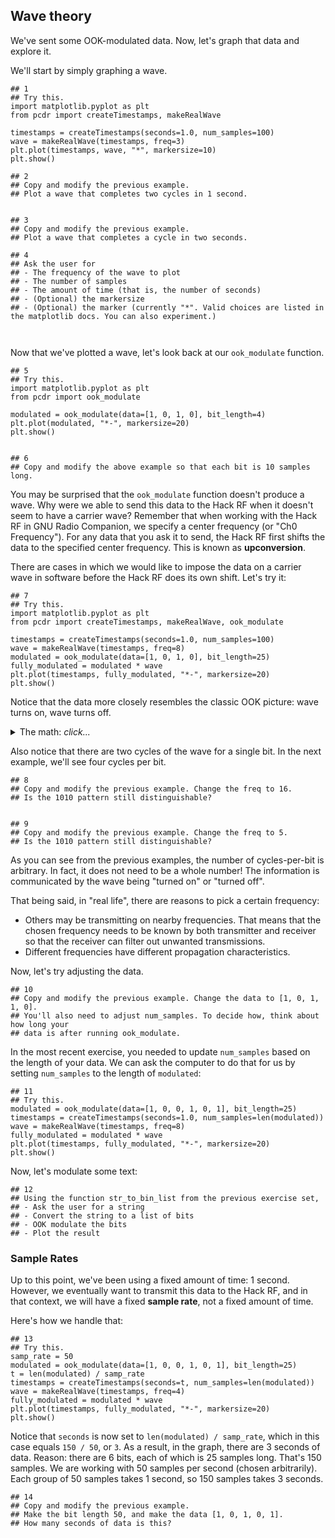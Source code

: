 ## Wave theory

We've sent some OOK-modulated data. Now, let's graph that data and explore it.

We'll start by simply graphing a wave.

```python3
## 1
## Try this.
import matplotlib.pyplot as plt
from pcdr import createTimestamps, makeRealWave

timestamps = createTimestamps(seconds=1.0, num_samples=100)
wave = makeRealWave(timestamps, freq=3)
plt.plot(timestamps, wave, "*", markersize=10)
plt.show()

## 2
## Copy and modify the previous example.
## Plot a wave that completes two cycles in 1 second.


## 3
## Copy and modify the previous example.
## Plot a wave that completes a cycle in two seconds.

## 4
## Ask the user for
## - The frequency of the wave to plot
## - The number of samples
## - The amount of time (that is, the number of seconds)
## - (Optional) the markersize
## - (Optional) the marker (currently "*". Valid choices are listed in the matplotlib docs. You can also experiment.)



```

Now that we've plotted a wave, let's look back at our `ook_modulate` function.

```python3
## 5
## Try this.
import matplotlib.pyplot as plt
from pcdr import ook_modulate

modulated = ook_modulate(data=[1, 0, 1, 0], bit_length=4)
plt.plot(modulated, "*-", markersize=20)
plt.show()


## 6
## Copy and modify the above example so that each bit is 10 samples long.
```

You may be surprised that the `ook_modulate` function doesn't produce a wave. Why were we able to send this data to the Hack RF when it doesn't seem to have a carrier wave? Remember that when working with the Hack RF in GNU Radio Companion, we specify a center frequency (or "Ch0 Frequency"). For any data that you ask it to send, the Hack RF first shifts the data to the specified center frequency. This is known as **upconversion**.

There are cases in which we would like to impose the data on a carrier wave in software before the Hack RF does its own shift. Let's try it:

```python3
## 7
## Try this.
import matplotlib.pyplot as plt
from pcdr import createTimestamps, makeRealWave, ook_modulate

timestamps = createTimestamps(seconds=1.0, num_samples=100)
wave = makeRealWave(timestamps, freq=8)
modulated = ook_modulate(data=[1, 0, 1, 0], bit_length=25)
fully_modulated = modulated * wave
plt.plot(timestamps, fully_modulated, "*-", markersize=20)
plt.show()
```

Notice that the data more closely resembles the classic OOK picture: wave turns on, wave turns off.

<details><summary>The math: <i>click...</i></summary>

The key line is `fully_modulated = modulated * wave`. This multiplies each point in `wave` by each point in `modulated`. Remember that `wave` is an array of only ones and zeros. Multiplying by one does not change a number, and multiplying by zero results in zero.

</details>

Also notice that there are two cycles of the wave for a single bit. In the next example, we'll see four cycles per bit.

```python3
## 8
## Copy and modify the previous example. Change the freq to 16.
## Is the 1010 pattern still distinguishable?


## 9
## Copy and modify the previous example. Change the freq to 5.
## Is the 1010 pattern still distinguishable?
```

As you can see from the previous examples, the number of cycles-per-bit is arbitrary. In fact, it does not need to be a whole number! The information is communicated by the wave being "turned on" or "turned off".

That being said, in "real life", there are reasons to pick a certain frequency:
- Others may be transmitting on nearby frequencies. That means that the chosen frequency needs to be known by both transmitter and receiver so that the receiver can filter out unwanted transmissions.
- Different frequencies have different propagation characteristics.

Now, let's try adjusting the data.

```python3
## 10
## Copy and modify the previous example. Change the data to [1, 0, 1, 1, 0].
## You'll also need to adjust num_samples. To decide how, think about how long your
## data is after running ook_modulate.
```

In the most recent exercise, you needed to update `num_samples` based on the length of your data. We can ask the computer to do that for us by setting `num_samples` to the length of `modulated`:

```python3
## 11
## Try this.
modulated = ook_modulate(data=[1, 0, 0, 1, 0, 1], bit_length=25)
timestamps = createTimestamps(seconds=1.0, num_samples=len(modulated))
wave = makeRealWave(timestamps, freq=8)
fully_modulated = modulated * wave
plt.plot(timestamps, fully_modulated, "*-", markersize=20)
plt.show()
```

Now, let's modulate some text:

```python3
## 12
## Using the function str_to_bin_list from the previous exercise set, 
## - Ask the user for a string
## - Convert the string to a list of bits
## - OOK modulate the bits
## - Plot the result 
```

### Sample Rates

Up to this point, we've been using a fixed amount of time: 1 second. However, we eventually want to transmit this data to the Hack RF, and in that context, we will have a fixed **sample rate**, not a fixed amount of time.

Here's how we handle that:

```python3
## 13
## Try this.
samp_rate = 50
modulated = ook_modulate(data=[1, 0, 0, 1, 0, 1], bit_length=25)
t = len(modulated) / samp_rate
timestamps = createTimestamps(seconds=t, num_samples=len(modulated))
wave = makeRealWave(timestamps, freq=4)
fully_modulated = modulated * wave
plt.plot(timestamps, fully_modulated, "*-", markersize=20)
plt.show()
```

Notice that `seconds` is now set to `len(modulated) / samp_rate`, which in this case equals `150 / 50`, or `3`. As a result, in the graph, there are 3 seconds of data. Reason: there are 6 bits, each of which is 25 samples long. That's 150 samples. We are working with 50 samples per second (chosen arbitrarily). Each group of 50 samples takes 1 second, so 150 samples takes 3 seconds.

```python3
## 14
## Copy and modify the previous example.
## Make the bit length 50, and make the data [1, 0, 1, 0, 1].
## How many seconds of data is this?
```
